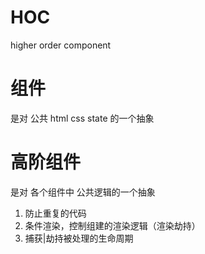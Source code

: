 # HOC
higher order component

# 组件
是对 公共 html css state 的一个抽象

# 高阶组件
是对 各个组件中 公共逻辑的一个抽象
1. 防止重复的代码
2. 条件渲染，控制组建的渲染逻辑（渲染劫持）
3. 捕获|劫持被处理的生命周期